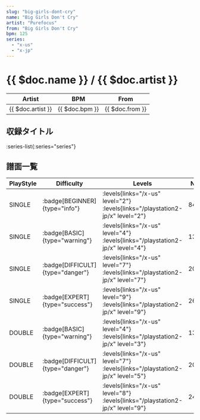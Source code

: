 ```yaml
---
slug: "big-girls-dont-cry"
name: "Big Girls Don't Cry"
artist: "Purefocus"
from: "Big Girls Don't Cry"
bpm: 125
series:
  - "x-us"
  - "x-jp"
---
```


# {{ $doc.name }} / {{ $doc.artist }}

|Artist|BPM|From|
|------|---|----|
|{{ $doc.artist }}|{{ $doc.bpm }}|{{ $doc.from }}|

## 収録タイトル

:series-list{:series="series"}

## 譜面一覧

|PlayStyle|Difficulty|Levels|Notes|Movie|
|---------|----------|------|-----|-----|
|SINGLE| :badge[BEGINNER]{type="info"}| :levels{links="/x-us" level="2"}  :levels{links="/playstation2-jp/x" level="2"}|84/2||
|SINGLE| :badge[BASIC]{type="warning"}| :levels{links="/x-us" level="4"}  :levels{links="/playstation2-jp/x" level="4"}|131/8||
|SINGLE| :badge[DIFFICULT]{type="danger"}| :levels{links="/x-us" level="7"}  :levels{links="/playstation2-jp/x" level="7"}|203/13||
|SINGLE| :badge[EXPERT]{type="success"}| :levels{links="/x-us" level="9"}  :levels{links="/playstation2-jp/x" level="9"}|269/7||
|DOUBLE| :badge[BASIC]{type="warning"}| :levels{links="/x-us" level="4"}  :levels{links="/playstation2-jp/x" level="3"}|136/8||
|DOUBLE| :badge[DIFFICULT]{type="danger"}| :levels{links="/x-us" level="7"}  :levels{links="/playstation2-jp/x" level="5"}|200/2||
|DOUBLE| :badge[EXPERT]{type="success"}| :levels{links="/x-us" level="8"}  :levels{links="/playstation2-jp/x" level="9"}|247/5||
